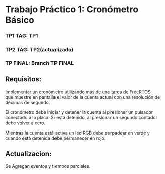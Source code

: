 # Trabajo Práctico 1: Cronómetro Básico
### TP1 TAG: TP1
### TP2 TAG: TP2(actualizado)
### TP FINAL: Branch TP FINAL

## Requisitos:

Implementar un cronómetro utilizando más de una tarea de FreeRTOS  
que muestre en pantalla el valor de la cuenta actual con una resolución de  
décimas de segundo.  

El cronómetro debe iniciar y detener la cuenta al presionar un pulsador  
conectado a la placa. Si está detenido, al presionar un segundo contador  
debe volver a cero.  

Mientras la cuenta está activa un led RGB debe parpadear en verde y  
cuando está detenida debe permanecer en rojo.

## Actualizacion:
Se Agregan eventos y tiempos parciales.

